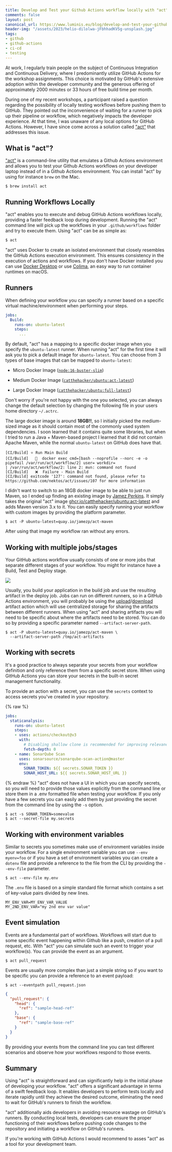 ```yaml
---
title: Develop and Test your Github Actions workflow locally with "act"
comments: false
layout: post
canonical_url: https://www.luminis.eu/blog/develop-and-test-your-github-actions-workflow-locally-with-act/
header-img: "/assets/2023/helio-dilolwa-jFbhhadKV5g-unsplash.jpg"
tags:
- github
- github-actions
- ci-cd
- testing
---
```


At work, I regularly train people on the subject of Continuous Integration and Continuous Delivery, where I predominantly utilize GitHub Actions for the workshop assignments. This choice is motivated by GitHub's extensive adoption within the developer community and the generous offering of approximately 2000 minutes or 33 hours of free build time per month.

During one of my recent workshops, a participant raised a question regarding the possibility of locally testing workflows before pushing them to GitHub. They pointed out the inconvenience of waiting for a runner to pick up their pipeline or workflow, which negatively impacts the developer experience. At that time, I was unaware of any local options for GitHub Actions. However, I have since come across a solution called ["act"](https://github.com/nektos/act) that addresses this issue.

## What is "act"?

["act"](https://github.com/nektos/act) is a command-line utility that emulates a Github Actions environment and allows you to test your Github Actions workflows on your developer laptop instead of in a Github Actions environment. You can install "act" by using for instance `brew` on the Mac.

```plaintext
$ brew install act
```

## Running Workflows Locally

"act" enables you to execute and debug GitHub Actions workflows locally, providing a faster feedback loop during development. Running the "act" command line will pick up the workflows in your `.github/workflows` folder and try to execute them. Using "act" can be as simple as:

```bash
$ act
```

"act" uses Docker to create an isolated environment that closely resembles the GitHub Actions execution environment. This ensures consistency in the execution of actions and workflows. If you don't have Docker installed you can use [Docker Desktop](https://www.docker.com/products/docker-desktop/) or use [Colima](https://github.com/abiosoft/colima), an easy way to run container runtimes on macOS.

## Runners

When defining your workflow you can specify a runner based on a specific virtual machine/environment when performing your steps.

```yaml
jobs:
  Build:
    runs-on: ubuntu-latest
    steps:
      ...
```

By default, "act" has a mapping to a specific docker image when you specify the `ubuntu-latest` runner. When running "act" for the first time it will ask you to pick a default image for `ubuntu-latest`. You can choose from 3 types of base images that can be mapped to `ubuntu-latest`:

* Micro Docker Image ([`node:16-buster-slim`](https://hub.docker.com/_/buildpack-deps))
    
* Medium Docker Image ([`catthehacker/ubuntu:act-latest`](https://github.com/catthehacker/docker_images))
    
* Large Docker Image ([`catthehacker/ubuntu:full-latest`](https://github.com/catthehacker/docker_images))
    

Don't worry if you're not happy with the one you selected, you can always change the default selection by changing the following file in your users home directory `~/.actrc`.

The large docker image is around **18GB!!**, so I initially picked the medium-sized image as it should contain most of the commonly used system dependencies. I soon learned that it contains quite some libraries, but when I tried to run a Java + Maven-based project I learned that it did not contain Apache Maven, while the normal `ubuntu-latest` on GitHub does have that.

```plaintext
[CI/Build] ⭐ Run Main Build
[CI/Build]   🐳  docker exec cmd=[bash --noprofile --norc -e -o pipefail /var/run/act/workflow/2] user= workdir=
| /var/run/act/workflow/2: line 2: mvn: command not found
[CI/Build]   ❌  Failure - Main Build
[CI/Build] exitcode '127': command not found, please refer to https://github.com/nektos/act/issues/107 for more information
```

I didn't want to switch to an 18GB docker image to be able to just run Maven, so I ended up finding an existing image by [Jamez Perkins](https://github.com/jamezp). It simply takes the original "act" image [ghcr.io/catthehacker/ubuntu:act-latest](http://ghcr.io/catthehacker/ubuntu:act-latest) and adds Maven version 3.x to it. You can easily specify running your workflow with custom images by providing the platform parameter.

```plaintext
$ act -P ubuntu-latest=quay.io/jamezp/act-maven
```

After using that image my workflow ran without any errors.

## Working with multiple jobs/stages

Your GitHub actions workflow usually consists of one or more jobs that separate different stages of your workflow. You might for instance have a Build, Test and Deploy stage.

![](/assets/2023/ga-event-workflow.jpg)

Usually, you build your application in the build job and use the resulting artifact in the deploy job. Jobs can run on different runners, so in a GitHub Actions environment, you will probably be using the [upload](https://github.com/actions/upload-artifact)/[download](https://github.com/actions/download-artifact) artifact action which will use centralized storage for sharing the artifacts between different runners. When using "act" and sharing artifacts you will need to be specific about where the artifacts need to be stored. You can do so by providing a specific parameter named `--artifact-server-path`.

```plaintext
$ act -P ubuntu-latest=quay.io/jamezp/act-maven \
  --artifact-server-path /tmp/act-artifacts
```

## Working with secrets

It's a good practice to always separate your secrets from your workflow definition and only reference them from a specific secret store. When using GitHub Actions you can store your secrets in the built-in secret management functionality.

To provide an action with a secret, you can use the `secrets` context to access secrets you've created in your repository.

{% raw %}
```yaml
jobs:
  staticanalysis:
    runs-on: ubuntu-latest
    steps:
    - uses: actions/checkout@v3
      with:
        # Disabling shallow clone is recommended for improving relevancy of reporting
        fetch-depth: 0
    - name: SonarQube Scan
      uses: sonarsource/sonarqube-scan-action@master
      env:
        SONAR_TOKEN: ${{ secrets.SONAR_TOKEN }}
        SONAR_HOST_URL: ${{ secrets.SONAR_HOST_URL }}
```
{% endraw %}
"act" does not have a UI in which you can specify secrets, so you will need to provide those values explicitly from the command line or store them in a .env formatted file when testing your workflow. If you only have a few secrets you can easily add them by just providing the secret from the command line by using the `-s` option.

```plaintext
$ act -s SONAR_TOKEN=somevalue
$ act --secret-file my.secrets
```

## Working with environment variables

Similar to secrets you sometimes make use of environment variables inside your workflow. For a single environment variable you can use `--env myenv=foo` or if you have a set of environment variables you can create a `dotenv` file and provide a reference to the file from the CLI by providing the `--env-file` parameter.

```plaintext
$ act --env-file my.env
```

The `.env` file is based on a simple standard file format which contains a set of key-value pairs divided by new lines.

```plaintext
MY_ENV_VAR=MY_ENV_VAR_VALUE
MY_2ND_ENV_VAR="my 2nd env var value"
```

## Event simulation

Events are a fundamental part of workflows. Workflows will start due to some specific event happening within Github like a push, creation of a pull request, etc. With "act" you can simulate such an event to trigger your workflow(s). You can provide the event as an argument.

```plaintext
$ act pull_request
```

Events are usually more complex than just a simple string so if you want to be specific you can provide a reference to an event payload:

```plaintext
$ act --eventpath pull_request.json
```

```json
{
  "pull_request": {
    "head": {
      "ref": "sample-head-ref"
    },
    "base": {
      "ref": "sample-base-ref"
    }
  }
}
```

By providing your events from the command line you can test different scenarios and observe how your workflows respond to those events.

## Summary

Using "act" is straightforward and can significantly help in the initial phase of developing your workflow. "act" offers a significant advantage in terms of a swift feedback loop. It enables developers to perform tests locally and iterate rapidly until they achieve the desired outcome, eliminating the need to wait for GitHub's runners to finish the workflow.

"act" additionally aids developers in avoiding resource wastage on GitHub's runners. By conducting local tests, developers can ensure the proper functioning of their workflows before pushing code changes to the repository and initiating a workflow on GitHub's runners.

If you're working with GitHub Actions I would recommend to asses "act" as a tool for your development team.
